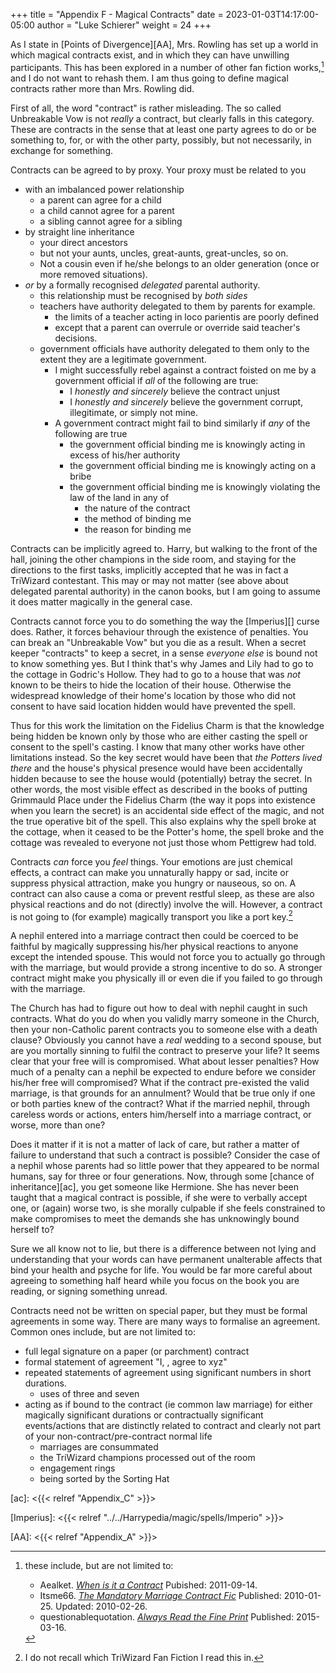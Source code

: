 +++
title = "Appendix F - Magical Contracts"
date = 2023-01-03T14:17:00-05:00
author = "Luke Schierer"
weight = 24
+++

As I state in [Points of Divergence][AA], Mrs. Rowling has set up a world in
which magical contracts exist, and in which they can have unwilling
participants.   This has been explored in a number of other fan fiction
works,[^230103-2] and I do not want to rehash them.  I am thus going to define
magical contracts rather more than Mrs. Rowling did.

First of all, the word "contract" is rather misleading.  The so called
Unbreakable Vow is not *really* a contract, but clearly falls in this category.
These are contracts in the sense that at least one party agrees to do or be
something to, for, or with the other party, possibly, but not necessarily, in
exchange for something. 

Contracts can be agreed to by proxy.  Your proxy must be related to you 
* with an imbalanced power relationship
  * a parent can agree for a child
  * a child cannot agree for a parent
  * a sibling cannot agree for a sibling
* by straight line inheritance
  * your direct ancestors
  * but not your aunts, uncles, great-aunts, great-uncles, so on. 
  * Not a cousin even if he/she belongs to an older generation (once or more removed situations). 
* *or* by a formally recognised *delegated* parental authority.
  * this relationship must be recognised by *both sides*
  * teachers have authority delegated to them by parents for example.
    * the limits of a teacher acting in loco parientis are poorly defined
    * except that a parent can overrule or override said teacher's decisions. 
  * government officials have authority delegated to them only to the extent they are a legitimate government.
    * I might successfully rebel against a contract foisted on me by a government official if *all* of the following are true:
      * I *honestly and sincerely* believe the contract unjust
      * I *honestly and sincerely* believe the government corrupt, illegitimate, or simply not mine. 
    * A government contract might fail to bind similarly if *any* of the following are true
      * the government official binding me is knowingly acting in excess of his/her authority
      * the government official binding me is knowingly acting on a bribe
      * the government official binding me is knowingly violating the law of the land in any of
        * the nature of the contract
        * the method of binding me
        * the reason for binding me

Contracts can be implicitly agreed to.  Harry, but walking to the front of the
hall, joining the other champions in the side room, and staying for the
directions to the first tasks, implicitly accepted that he was in fact a
TriWizard contestant.   This may or may not matter (see above about delegated
parental authority) in the canon books, but I am going to assume it does matter
magically in the general case.  

Contracts cannot force you to do something the way the [Imperius][] curse does.
Rather, it forces behaviour through the existence of penalties.  You can break
an "Unbreakable Vow" but you die as a result.  When a secret keeper "contracts"
to keep a secret, in a sense _everyone else_ is bound not to know something
yes.  But I think that's why James and Lily had to go to the cottage in
Godric's Hollow.  They had to go to a house that was *not* known to be theirs
to hide the location of their house.  Otherwise the widespread knowledge of
their home's location by those who did not consent to have said location hidden
would have prevented the spell. 

Thus for this work the limitation on the Fidelius Charm is that the knowledge
being hidden be known only by those who are either casting the spell or consent
to the spell's casting.  I know that many other works have other limitations
instead.   So the key secret would have been that *the Potters lived there* and
the house's physical presence would have been accidentally hidden because to
see the house would (potentially) betray the secret.  In other words, the most
visible effect as described in the books of putting Grimmauld Place under
the Fidelius Charm (the way it pops into existence when you learn the secret)
is an accidental side effect of the magic, and not the true operative bit of
the spell.  This also explains why the spell broke at the cottage, when it
ceased to be the Potter's home, the spell broke and the cottage was revealed to
everyone not just those whom Pettigrew had told.

Contracts *can* force you *feel* things.  Your emotions are just chemical
effects, a contract can make you unnaturally happy or sad, incite or suppress
physical attraction, make you hungry or nauseous, so on.  A contract can also
cause a coma or prevent restful sleep, as these are also physical reactions and
do not (directly) involve the will.  However, a contract is not going to (for
example) magically transport you like a port key.[^230103-3]

A nephil entered into a marriage contract then could be coerced to be faithful
by magically suppressing his/her physical reactions to anyone except the
intended spouse.  This would not force you to actually go through with the
marriage, but would provide a strong incentive to do so.  A stronger contract
might make you physically ill or even die if you failed to go through with the
marriage.

The Church has had to figure out how to deal with nephil caught in such
contracts.  What do you do when you validly marry someone in the Church, then
your non-Catholic parent contracts you to someone else with a death clause?
Obviously you cannot have a *real* wedding to a second spouse, but are you
mortally sinning to fulfil the contract to preserve your life?   It seems clear
that your free will is compromised.  What about lesser penalties?  How much of
a penalty can a nephil be expected to endure before we consider his/her free
will compromised?  What if the contract pre-existed the valid marriage, is that
grounds for an annulment?  Would that be true only if one or both parties knew
of the contract?   What if the married nephil, through careless words or
actions, enters him/herself into a marriage contract, or worse, more than one?  

Does it matter if it is not a matter of lack of care, but rather a matter of
failure to understand that such a contract is possible?   Consider the case of
a nephil whose parents had so little power that they appeared to be normal
humans, say for three or four generations.  Now, through some [chance of
inheritance][ac], you get someone like Hermione.  She has never been taught
that a magical contract is possible, if she were to verbally accept one, or
(again) worse two, is she morally culpable if she feels constrained to make
compromises to meet the demands she has unknowingly bound herself to?  

Sure we all know not to lie, but there is a difference between not lying and
understanding that your words can have permanent unalterable affects that bind
your health and psyche for life.   You would be far more careful about agreeing
to something half heard while you focus on the book you are reading, or signing
something unread.

Contracts need not be written on special paper, but they must be formal
agreements in some way.  There are many ways to formalise an agreement.  Common
ones include, but are not limited to:
* full legal signature on a paper (or parchment) contract
* formal statement of agreement "I, <name>, agree to xyz"
* repeated statements of agreement using significant numbers in short durations.
  * uses of three and seven
* acting as if bound to the contract (ie common law marriage) for either magically significant durations or contractually significant events/actions that are distinctly related to contract and clearly not part of your non-contract/pre-contract normal life
  * marriages are consummated
  * the TriWizard champions processed out of the room
  * engagement rings
  * being sorted by the Sorting Hat


[ac]: <{{< relref "Appendix_C" >}}>

[Imperius]: <{{< relref "../../Harrypedia/magic/spells/Imperio" >}}>                                                                                                                                                   

[AA]: <{{< relref "Appendix_A" >}}>

[^230103-2]: these include, but are not limited to:
    * Aealket. _[When is it a Contract](https://www.fanfiction.net/s/7382549)_
      Pubished: 2011-09-14.
    * Itsme66. _[The Mandatory Marriage Contract Fic](https://www.fanfiction.net/s/5695032)_
      Published: 2010-01-25. Updated: 2010-02-26.
    * questionablequotation. _[Always Read the Fine Print](https://www.fanfiction.net/s/11118965)_
      Published: 2015-03-16.

[^230103-3]: I do not recall which TriWizard Fan Fiction I read this in. 
